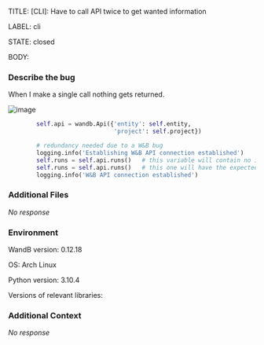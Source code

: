 TITLE:
[CLI]: Have to call API twice to get wanted information 

LABEL:
cli

STATE:
closed

BODY:
### Describe the bug

<!--- Description of the issue below  -->
When I make a single call nothing gets returned. 

![image](https://user-images.githubusercontent.com/39302216/176639697-4bb2127f-e312-4793-a0e2-6a59cf24e03a.png)


<!--- A minimal code snippet between the quotes below  -->
```python 
        self.api = wandb.Api({'entity': self.entity,
                              'project': self.project})

        # redundancy needed due to a W&B bug
        logging.info('Establishing W&B API connection established')
        self.runs = self.api.runs()   # this variable will contain no information about the runs
        self.runs = self.api.runs()   # this one will have the expected information
        logging.info('W&B API connection established')

```


### Additional Files

_No response_

### Environment

WandB version:  0.12.18

OS: Arch Linux

Python version: 3.10.4

Versions of relevant libraries:



### Additional Context

_No response_


